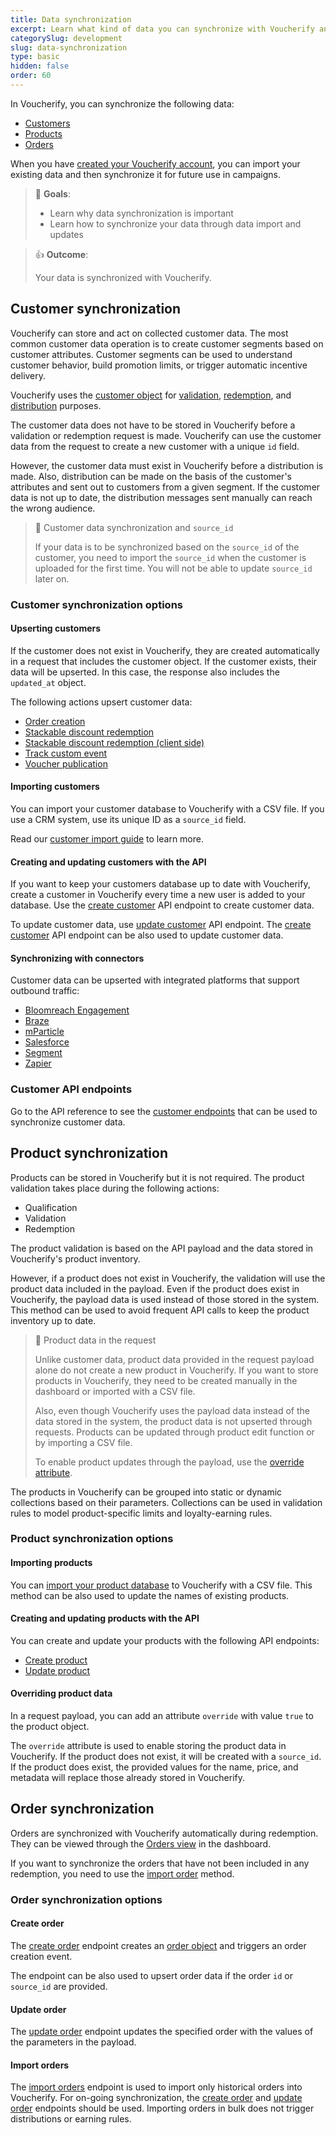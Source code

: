 ```yaml
---
title: Data synchronization
excerpt: Learn what kind of data you can synchronize with Voucherify and how you can do this
categorySlug: development
slug: data-synchronization
type: basic
hidden: false
order: 60
---
```


In Voucherify, you can synchronize the following data:
- [Customers](#customer-synchronization)
- [Products](#product-synchronization)
- [Orders](#order-synchronization)
<!-- - [Campaigns and vouchers](#campaigns-and-vouchers) -->

When you have [created your Voucherify account](doc:getting-started), you can import your existing data and then synchronize it for future use in campaigns.

> 📘 **Goals**:
>
> - Learn why data synchronization is important
> - Learn how to synchronize your data through data import and updates

> 👍 **Outcome**:
> 
> Your data is synchronized with Voucherify.

## Customer synchronization

Voucherify can store and act on collected customer data. The most common customer data operation is to create customer segments based on customer attributes. Customer segments can be used to understand customer behavior, build promotion limits, or trigger automatic incentive delivery.

Voucherify uses the [customer object](ref:customer-object) for [validation](ref:validation-object), [redemption](ref:redemption-object), and [distribution](https://support.voucherify.io/article/19-how-does-the-distribution-manager-work "How does the distribution manager work?") purposes.

The customer data does not have to be stored in Voucherify before a validation or redemption request is made. Voucherify can use the customer data from the request to create a new customer with a unique `id` field.

However, the customer data must exist in Voucherify before a distribution is made. Also, distribution can be made on the basis of the customer's attributes and sent out to customers from a given segment. If the customer data is not up to date, the distribution messages sent manually can reach the wrong audience.

<!-- this bit must be moved someplace

Every customer has unique identification data in the `source_id` field. The `source_id` can be a customer ID or email from a CRM system, database, or a third-party service.It can be imported into Voucherify from your [CRM database]() or a CSV file <!-- link when ready! -->

> 🚧 Customer data synchronization and `source_id`
>
> If your data is to be synchronized based on the `source_id` of the customer, you need to import the `source_id` when the customer is uploaded for the first time. You will not be able to update `source_id` later on.

### Customer synchronization options

<!-- https://success.voucherify.io/article/430-crm-playbook
Adding customers

These are the ways you can add customer profiles to Voucherify:

API
Webhooks
The import with a CSV file. 
You can integrate your CRM platform with Voucherify.

 -->

#### Upserting customers

If the customer does not exist in Voucherify, they are created automatically in a request that includes the customer object. If the customer exists, their data will be upserted. In this case, the response also includes the `updated_at` object. <!-- these are objects, right? -->

The following actions upsert customer data:
- [Order creation](ref:create-order)
- [Stackable discount redemption](ref:redeem-stacked-discounts)
- [Stackable discount redemption (client side)](ref:redeem-stacked-discounts-client-side)
- [Track custom event](ref:track-custom-event)
- [Voucher publication](ref:create-publication)

#### Importing customers

You can import your customer database to Voucherify with a CSV file. If you use a CRM system, use its unique ID as a `source_id` field.

Read our [customer import guide](https://support.voucherify.io/article/67-how-to-import-my-customers#csv-import "How to import my customers?") to learn more.

#### Creating and updating customers with the API

If you want to keep your customers database up to date with Voucherify, create a customer in Voucherify every time a new user is added to your database. Use the [create customer](ref:create-customer) API endpoint to create customer data.

To update customer data, use [update customer](ref:update-customer) API endpoint. The [create customer](ref:create-customer) API endpoint can be also used to update customer data.

#### Synchronizing with connectors

Customer data can be upserted with integrated platforms that support outbound traffic:
- [Bloomreach Engagement](https://support.voucherify.io/article/613-bloomreach-engagement-integration "Voucherify-Bloomreach Engagement integration article")
- [Braze](https://support.voucherify.io/article/588-braze-integration "Voucherify-Braze integration article")
- [mParticle](https://support.voucherify.io/article/590-mparticle "Voucherify-mParticle integration article")
- [Salesforce](https://support.voucherify.io/article/140-salesforce "Voucherify-Salesforce integration article")
- [Segment](https://support.voucherify.io/article/272-segment "Voucherify-Segment integration article")
- [Zapier](https://support.voucherify.io/article/269-zapier "Voucherify-Zapier integration article")

### Customer API endpoints

Go to the API reference to see the [customer endpoints](ref:customer-object) that can be used to synchronize customer data.

## Product synchronization

Products can be stored in Voucherify but it is not required. The product validation takes place during the following actions:
- Qualification
- Validation
- Redemption

<!-- Links to key concepts once they're done  -->

The product validation is based on the API payload and the data stored in Voucherify's product inventory.

However, if a product does not exist in Voucherify, the validation will use the product data included in the payload. Even if the product does exist in Voucherify, the payload data is used instead of those stored in the system. This method can be used to avoid frequent API calls to keep the product inventory up to date.

> 🚧 Product data in the request
>
> Unlike customer data, product data provided in the request payload alone do not create a new product in Voucherify. If you want to store products in Voucherify, they need to be created manually in the dashboard or imported with a CSV file.
> 
> Also, even though Voucherify uses the payload data instead of the data stored in the system, the product data is not upserted through requests. Products can be updated through product edit function or by importing a CSV file.
>
> To enable product updates through the payload, use the [override attribute](#overriding-product-data).

The products in Voucherify can be grouped into static or dynamic collections based on their parameters. Collections can be used in validation rules to model product-specific limits and loyalty-earning rules.

### Product synchronization options

#### Importing products

You can [import your product database](https://support.voucherify.io/article/515-products#import-products-skus "Import Products and SKUs by CSV") to Voucherify with a CSV file. This method can be also used to update the names of existing products.

#### Creating and updating products with the API

You can create and update your products with the following API endpoints:
- [Create product](ref:create-product)
- [Update product](ref:update-product)

#### Overriding product data

In a request payload, you can add an attribute `override` with value `true` to the product object.

The `override` attribute is used to enable storing the product data in Voucherify. If the product does not exist, it will be created with a `source_id`. If the product does exist, the provided values for the name, price, and metadata will replace those already stored in Voucherify.

## Order synchronization

Orders are synchronized with Voucherify automatically during redemption. They can be viewed through the [Orders view](https://support.voucherify.io/article/263-how-can-i-track-customer-orders "How can I track customer orders?") in the dashboard.

If you want to synchronize the orders that have not been included in any redemption, you need to use the [import order](#import-orders) method.

### Order synchronization options

#### Create order

The [create order](ref:create-order) endpoint creates an [order object](ref:order-object) and triggers an order creation event.

The endpoint can be also used to upsert order data if the order `id` or `source_id` are provided.

#### Update order

The [update order](ref:update-order) endpoint updates the specified order with the values of the parameters in the payload.

#### Import orders

The [import orders](ref:import-orders) endpoint is used to import only historical orders into Voucherify. For on-going synchronization, the [create order](ref:create-order) and  [update order](ref:update-order) endpoints should be used. Importing orders in bulk does not trigger distributions or earning rules.

<!-- ## Campaigns and vouchers -->